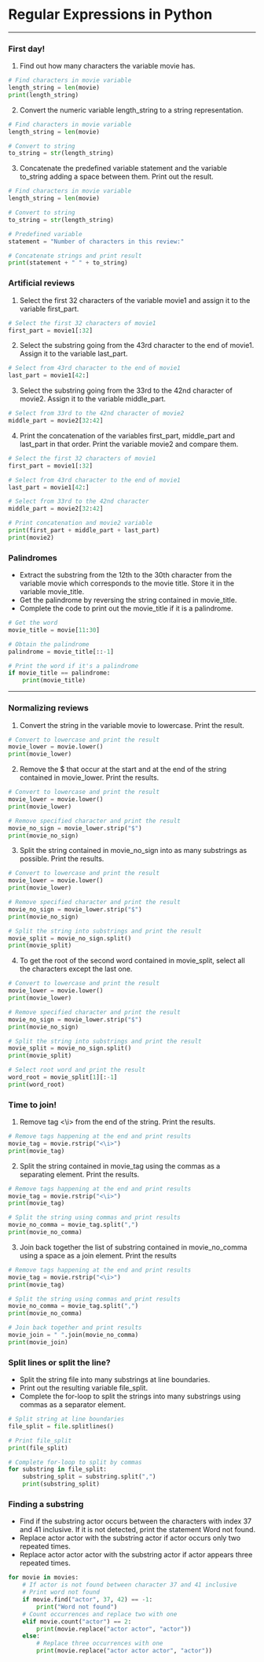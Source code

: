 # Regular Expressions in Python
---
### First day!
1. Find out how many characters the variable movie has.
```python
# Find characters in movie variable
length_string = len(movie)
print(length_string)
```
2. Convert the numeric variable length_string to a string representation.
```python
# Find characters in movie variable
length_string = len(movie)

# Convert to string
to_string = str(length_string)
```
3. Concatenate the predefined variable statement and the variable to_string adding a space between them. Print out the result.
```python
# Find characters in movie variable
length_string = len(movie)

# Convert to string
to_string = str(length_string)

# Predefined variable
statement = "Number of characters in this review:"

# Concatenate strings and print result
print(statement + " " + to_string)
```
### Artificial reviews
1. Select the first 32 characters of the variable movie1 and assign it to the variable first_part.
```python
# Select the first 32 characters of movie1
first_part = movie1[:32]
```
2. Select the substring going from the 43rd character to the end of movie1. Assign it to the variable last_part.
```python
# Select from 43rd character to the end of movie1
last_part = movie1[42:]
```
3. Select the substring going from the 33rd to the 42nd character of movie2. Assign it to the variable middle_part.
```python
# Select from 33rd to the 42nd character of movie2
middle_part = movie2[32:42]
```
4. Print the concatenation of the variables first_part, middle_part and last_part in that order. Print the variable movie2 and compare them.
```python
# Select the first 32 characters of movie1
first_part = movie1[:32]

# Select from 43rd character to the end of movie1
last_part = movie1[42:]

# Select from 33rd to the 42nd character
middle_part = movie2[32:42]

# Print concatenation and movie2 variable
print(first_part + middle_part + last_part) 
print(movie2)
```
### Palindromes
* Extract the substring from the 12th to the 30th character from the variable movie which corresponds to the movie title. Store it in the variable movie_title.
* Get the palindrome by reversing the string contained in movie_title.
* Complete the code to print out the movie_title if it is a palindrome.
```Python
# Get the word
movie_title = movie[11:30]

# Obtain the palindrome
palindrome = movie_title[::-1]

# Print the word if it's a palindrome
if movie_title == palindrome:
	print(movie_title)
```
---
### Normalizing reviews
1. Convert the string in the variable movie to lowercase. Print the result.
```python
# Convert to lowercase and print the result
movie_lower = movie.lower()
print(movie_lower)
```
2. Remove the $ that occur at the start and at the end of the string contained in movie_lower. Print the results.
```python
# Convert to lowercase and print the result
movie_lower = movie.lower()
print(movie_lower)

# Remove specified character and print the result
movie_no_sign = movie_lower.strip("$")
print(movie_no_sign)
```
3. Split the string contained in movie_no_sign into as many substrings as possible. Print the results.
```python
# Convert to lowercase and print the result
movie_lower = movie.lower()
print(movie_lower)

# Remove specified character and print the result
movie_no_sign = movie_lower.strip("$")
print(movie_no_sign)

# Split the string into substrings and print the result
movie_split = movie_no_sign.split()
print(movie_split)
```
4. To get the root of the second word contained in movie_split, select all the characters except the last one.
```python
# Convert to lowercase and print the result
movie_lower = movie.lower()
print(movie_lower)

# Remove specified character and print the result
movie_no_sign = movie_lower.strip("$")
print(movie_no_sign)

# Split the string into substrings and print the result
movie_split = movie_no_sign.split()
print(movie_split)

# Select root word and print the result
word_root = movie_split[1][:-1]
print(word_root)
```
### Time to join!
1. Remove tag <\i> from the end of the string. Print the results.
```python
# Remove tags happening at the end and print results
movie_tag = movie.rstrip("<\i>")
print(movie_tag)
```
2. Split the string contained in movie_tag using the commas as a separating element. Print the results.
```python
# Remove tags happening at the end and print results
movie_tag = movie.rstrip("<\i>")
print(movie_tag)

# Split the string using commas and print results
movie_no_comma = movie_tag.split(",")
print(movie_no_comma)
```
3. Join back together the list of substring contained in movie_no_comma using a space as a join element. Print the results
```python
# Remove tags happening at the end and print results
movie_tag = movie.rstrip("<\i>")
print(movie_tag)

# Split the string using commas and print results
movie_no_comma = movie_tag.split(",")
print(movie_no_comma)

# Join back together and print results
movie_join = " ".join(movie_no_comma)
print(movie_join)
```
### Split lines or split the line?
* Split the string file into many substrings at line boundaries.
* Print out the resulting variable file_split.
* Complete the for-loop to split the strings into many substrings using commas as a separator element.
```python
# Split string at line boundaries
file_split = file.splitlines()

# Print file_split
print(file_split)

# Complete for-loop to split by commas
for substring in file_split:
    substring_split = substring.split(",")
    print(substring_split)
```
### Finding a substring
* Find if the substring actor occurs between the characters with index 37 and 41 inclusive. If it is not detected, print the statement Word not found.
* Replace actor actor with the substring actor if actor occurs only two repeated times.
* Replace actor actor actor with the substring actor if actor appears three repeated times.
```python
for movie in movies:
  	# If actor is not found between character 37 and 41 inclusive
    # Print word not found
    if movie.find("actor", 37, 42) == -1:
        print("Word not found")
    # Count occurrences and replace two with one
    elif movie.count("actor") == 2:  
        print(movie.replace("actor actor", "actor"))
    else:
        # Replace three occurrences with one
        print(movie.replace("actor actor actor", "actor"))
```
